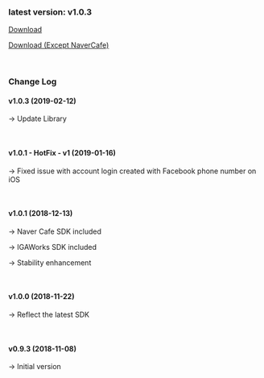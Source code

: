 ### latest version: v1.0.3

[Download](https://xyuditqzezxs1008973.cdn.ntruss.com/GamePotUnityPlugIn-2019-02-12.unitypackage)

[Download (Except NaverCafe)](https://xyuditqzezxs1008973.cdn.ntruss.com/GamePotUnityPlugIn-2019-02-12-ExceptNaverCafe.unitypackage)

<br/>

### Change Log

#### v1.0.3 (2019-02-12)

→ Update Library

<br/>

#### v1.0.1 - HotFix - v1 (2019-01-16)

→ Fixed issue with account login created with Facebook phone number on iOS

<br/>

#### v1.0.1 (2018-12-13)

→ Naver Cafe SDK included

→ IGAWorks SDK included

→ Stability enhancement

<br/>

#### v1.0.0 (2018-11-22)

→ Reflect the latest SDK

<br/>

#### v0.9.3 (2018-11-08)

→ Initial version
